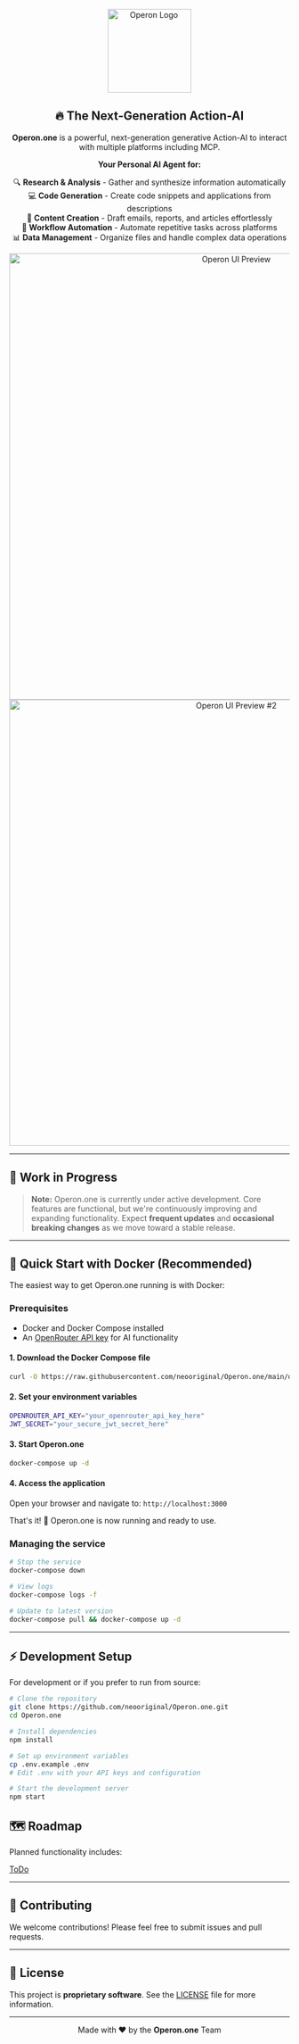 <p align="center">
  <img src="https://github.com/user-attachments/assets/dab2bc2d-bc0d-4122-a68a-a6a770dc0b8a" alt="Operon Logo" width="150"/>
</p> 

<h2 align="center">🔥 The Next-Generation Action-AI</h2>

<p align="center">
  <strong>Operon.one</strong> is a powerful, next-generation generative Action-AI to interact with multiple platforms including MCP.
</p>

<p align="center">
  <strong>Your Personal AI Agent for:</strong>
</p>

<p align="center">
  🔍 <strong>Research & Analysis</strong> - Gather and synthesize information automatically<br>
  💻 <strong>Code Generation</strong> - Create code snippets and applications from descriptions<br>
  📝 <strong>Content Creation</strong> - Draft emails, reports, and articles effortlessly<br>
  🔄 <strong>Workflow Automation</strong> - Automate repetitive tasks across platforms<br>
  📊 <strong>Data Management</strong> - Organize files and handle complex data operations
</p>

<p align="center">
  <img src="https://github.com/user-attachments/assets/c5b1cb77-f0f6-4eed-8116-b9fe64b48cc1" alt="Operon UI Preview" width="800"/>
  <img src="https://github.com/user-attachments/assets/ee6169f5-85b5-431c-942d-0e669f2824ff" alt="Operon UI Preview #2" width="800"/>
</p>

---

## 🚧 Work in Progress

> **Note:** Operon.one is currently under active development.
> Core features are functional, but we're continuously improving and expanding functionality.
> Expect **frequent updates** and **occasional breaking changes** as we move toward a stable release.

---

## 🚀 Quick Start with Docker (Recommended)

The easiest way to get Operon.one running is with Docker:

### Prerequisites
- Docker and Docker Compose installed
- An [OpenRouter API key](https://openrouter.ai/) for AI functionality

#### 1. Download the Docker Compose file
```bash
curl -O https://raw.githubusercontent.com/neooriginal/Operon.one/main/docker-compose.yml
```

#### 2. Set your environment variables
```bash
OPENROUTER_API_KEY="your_openrouter_api_key_here"
JWT_SECRET="your_secure_jwt_secret_here"
```

#### 3. Start Operon.one
```bash
docker-compose up -d
```

#### 4. Access the application
Open your browser and navigate to: `http://localhost:3000`

That's it! 🎉 Operon.one is now running and ready to use.

### Managing the service
```bash
# Stop the service
docker-compose down

# View logs
docker-compose logs -f

# Update to latest version
docker-compose pull && docker-compose up -d
```

---

## ⚡ Development Setup

For development or if you prefer to run from source:

```bash
# Clone the repository
git clone https://github.com/neooriginal/Operon.one.git
cd Operon.one

# Install dependencies
npm install

# Set up environment variables
cp .env.example .env
# Edit .env with your API keys and configuration

# Start the development server
npm start
```

## 🗺️ Roadmap

Planned functionality includes:

[ToDo](todo.MD)

---

## 🤝 Contributing

We welcome contributions! Please feel free to submit issues and pull requests.

---

## 📜 License

This project is **proprietary software**.
See the [LICENSE](LICENSE) file for more information.

---

<p align="center">
  Made with ❤️ by the <strong>Operon.one</strong> Team
</p>
